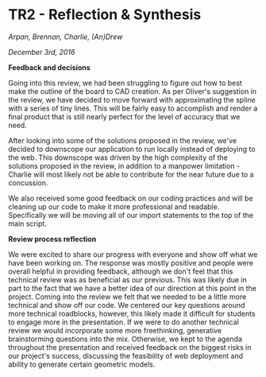# TR2 - Reflection &amp; Synthesis

_Arpan, Brennan, Charlie, (An)Drew_

_December 3rd, 2016_

**Feedback and decisions**  

Going into this review, we had been struggling to figure out how to best make the outline of the board to CAD creation. As per Oliver&#39;s suggestion in the review, we have decided to move forward with approximating the spline with a series of tiny lines. This will be fairly easy to accomplish and render a final product that is still nearly perfect for the level of accuracy that we need.

After looking into some of the solutions proposed in the review, we&#39;ve decided to downscope our application to run locally instead  of deploying to the web. This downscope was driven by the high complexity of the solutions proposed in the review, in addition to a manpower limitation - Charlie will most likely not be able to contribute for the near future due to a concussion.

We also received some good feedback on our coding practices and will be cleaning up our code to make it more professional and readable. Specifically we will be moving all of our import statements to the top of the main script.

**Review process reflection**  

We were excited to share our progress with everyone and show off what we have been working on. The response was mostly positive and people were overall helpful in providing feedback, although we don&#39;t feel that this technical review was as beneficial as our previous. This was likely due in part to the fact that we have a better idea of our direction at this point in the project. Coming into the review we felt that we needed to be a little more technical and show off our code. We centered our key questions around more technical roadblocks, however, this likely made it difficult for students to engage more in the presentation. If we were to do another technical review we would incorporate some more freethinking, generative brainstorming questions into the mix. Otherwise, we kept to the agenda throughout the presentation and received feedback on the biggest risks in our project&#39;s success, discussing the feasibility of web deployment and ability to generate certain geometric models.

